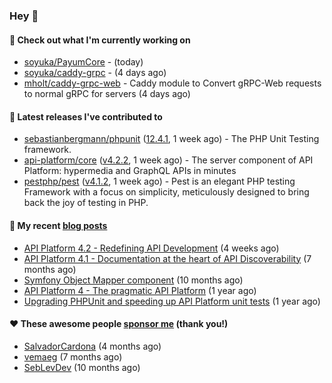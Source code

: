 ### Hey 👋

#### 👷 Check out what I'm currently working on

- [soyuka/PayumCore](https://github.com/soyuka/PayumCore) -  (today)
- [soyuka/caddy-grpc](https://github.com/soyuka/caddy-grpc) -  (4 days ago)
- [mholt/caddy-grpc-web](https://github.com/mholt/caddy-grpc-web) - Caddy module to Convert gRPC-Web requests to normal gRPC for servers (4 days ago)

#### 🔭 Latest releases I've contributed to

- [sebastianbergmann/phpunit](https://github.com/sebastianbergmann/phpunit) ([12.4.1](https://github.com/sebastianbergmann/phpunit/releases/tag/12.4.1), 1 week ago) - The PHP Unit Testing framework.
- [api-platform/core](https://github.com/api-platform/core) ([v4.2.2](https://github.com/api-platform/core/releases/tag/v4.2.2), 1 week ago) - The server component of API Platform: hypermedia and GraphQL APIs in minutes
- [pestphp/pest](https://github.com/pestphp/pest) ([v4.1.2](https://github.com/pestphp/pest/releases/tag/v4.1.2), 1 week ago) - Pest is an elegant PHP testing Framework with a focus on simplicity, meticulously designed to bring back the joy of testing in PHP.

#### 📜 My recent [blog posts](https://soyuka.me)

- [API Platform 4.2 - Redefining API Development](https://soyuka.me/api-platform-4-2-redefining-api-development/) (4 weeks ago)
- [API Platform 4.1 - Documentation at the heart of API Discoverability](https://soyuka.me/api-platform-4-1-documentation-heart-api-discoverability/) (7 months ago)
- [Symfony Object Mapper component](https://soyuka.me/symfony-object-mapper-component/) (10 months ago)
- [API Platform 4 - The pragmatic API Platform](https://soyuka.me/api-platform-4-the-pragmatic-api-platform/) (1 year ago)
- [Upgrading PHPUnit and speeding up API Platform unit tests](https://soyuka.me/upgrading-phpunit-and-speeding-up-api-platform-unit-tests/) (1 year ago)

#### ❤️ These awesome people [sponsor me](https://github.com/sponsors/soyuka) (thank you!)

- [SalvadorCardona](https://github.com/SalvadorCardona) (4 months ago)
- [vemaeg](https://github.com/vemaeg) (7 months ago)
- [SebLevDev](https://github.com/SebLevDev) (10 months ago)
